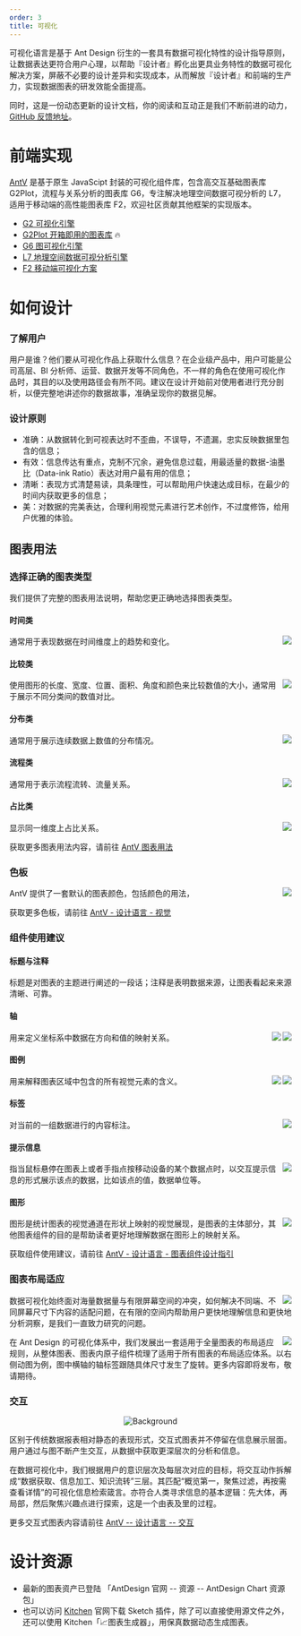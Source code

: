 ```yaml
---
order: 3
title: 可视化
---
```


可视化语言是基于 Ant Design 衍生的一套具有数据可视化特性的设计指导原则，让数据表达更符合用户心理，以帮助『设计者』孵化出更具业务特性的数据可视化解决方案，屏蔽不必要的设计差异和实现成本，从而解放『设计者』和前端的生产力，实现数据图表的研发效能全面提高。

同时，这是一份动态更新的设计文档，你的阅读和互动正是我们不断前进的动力，[GitHub 反馈地址](https://github.com/antvis/site/issues)。

# 前端实现

[AntV](https://antv.vision/zh) 是基于原生 JavaScipt 封装的可视化组件库，包含高交互基础图表库 G2Plot，流程与关系分析的图表库 G6，专注解决地理空间数据可视分析的 L7，适用于移动端的高性能图表库 F2，欢迎社区贡献其他框架的实现版本。

- [G2 可视化引擎](https://g2.antv.vision/zh)
- [G2Plot 开箱即用的图表库](https://g2plot.antv.vision/zh) 🔥
- [G6 图可视化引擎](https://g6.antv.vision/zh)
- [L7 地理空间数据可视分析引擎](https://l7.antv.vision/zh)
- [F2 移动端可视化方案](https://f2.antv.vision/zh)

# 如何设计

### 了解用户

用户是谁？他们要从可视化作品上获取什么信息？在企业级产品中，用户可能是公司高层、BI 分析师、运营、数据开发等不同角色，不一样的角色在使用可视化作品时，其目的以及使用路径会有所不同。建议在设计开始前对使用者进行充分剖析，以便完整地讲述你的数据故事，准确呈现你的数据见解。

### 设计原则

- 准确：从数据转化到可视表达时不歪曲，不误导，不遗漏，忠实反映数据里包含的信息；
- 有效：信息传达有重点，克制不冗余，避免信息过载，用最适量的数据-油墨比（Data-ink Ratio）表达对用户最有用的信息；
- 清晰：表现方式清楚易读，具条理性，可以帮助用户快速达成目标，在最少的时间内获取更多的信息；
- 美：对数据的完美表达，合理利用视觉元素进行艺术创作，不过度修饰，给用户优雅的体验。

## 图表用法

### 选择正确的图表类型

我们提供了完整的图表用法说明，帮助您更正确地选择图表类型。

#### 时间类

<img class="preview-img no-padding" align="right" description="代表类型：折线图、面积图等" src="https://gw.alipayobjects.com/mdn/rms_08e378/afts/img/A*z0ZSRabgdpQAAAAAAAAAAABkARQnAQ" />

通常用于表现数据在时间维度上的趋势和变化。

#### 比较类

<img class="preview-img no-padding" align="right" description="代表类型：柱状图、气泡图等" src="https://gw.alipayobjects.com/mdn/rms_08e378/afts/img/A*mvE4T6jti5QAAAAAAAAAAABkARQnAQ" />

使用图形的长度、宽度、位置、面积、角度和颜色来比较数值的大小，通常用于展示不同分类间的数值对比。

#### 分布类

<img class="preview-img no-padding" align="right" description="代表类型：散点图、箱形图等" src="https://gw.alipayobjects.com/mdn/rms_08e378/afts/img/A*_ft8Soe5p6EAAAAAAAAAAABkARQnAQ" />

通常用于展示连续数据上数值的分布情况。

#### 流程类

<img class="preview-img no-padding" align="right" description="代表类型：漏斗图等" src="https://gw.alipayobjects.com/mdn/rms_08e378/afts/img/A*kJj6Qo3-UFIAAAAAAAAAAABkARQnAQ" />

通常用于表示流程流转、流量关系。

#### 占比类

<img class="preview-img no-padding" align="right" description="代表类型：环图、饼图、百分比堆叠类型图表等" src="https://gw.alipayobjects.com/mdn/rms_08e378/afts/img/A*52XJRK9B0KUAAAAAAAAAAABkARQnAQ" />

显示同一维度上占比关系。

获取更多图表用法内容，请前往 [AntV 图表用法](https://antv-2018.alipay.com/zh-cn/vis/chart/index.html)

### 色板

<img class="preview-img no-padding" align="right" description="AntV 官方默认色板示例" src="https://gw.alipayobjects.com/mdn/rms_08e378/afts/img/A*Skn6TZsQ7ksAAAAAAAAAAABkARQnAQ" />

AntV 提供了一套默认的图表颜色，包括颜色的用法，

获取更多色板，请前往 [AntV - 设计语言 - 视觉](https://antv.vision/zh/docs/specification/principles/visual/)

### 组件使用建议

#### 标题与注释

标题是对图表的主题进行阐述的一段话；注释是表明数据来源，让图表看起来来源清晰、可靠。

#### 轴

<img class="preview-img no-padding" align="right" description="轴的元素" src="https://gw.alipayobjects.com/mdn/rms_08e378/afts/img/A*i4tXQZkMGrMAAAAAAAAAAABkARQnAQ" />

<img class="preview-img no-padding" align="right" description="轴的分类" src="https://gw.alipayobjects.com/mdn/rms_08e378/afts/img/A*-ycMQZ48GykAAAAAAAAAAABkARQnAQ" />

用来定义坐标系中数据在方向和值的映射关系。

#### 图例

<img class="preview-img no-padding" align="right" description="图例的元素" src="https://gw.alipayobjects.com/mdn/rms_08e378/afts/img/A*8oYwRJbGmhMAAAAAAAAAAABkARQnAQ" />

<img class="preview-img no-padding" align="right" description="图例的分类" src="https://gw.alipayobjects.com/mdn/rms_08e378/afts/img/A*sSGjRJGyrqQAAAAAAAAAAABkARQnAQ" />

用来解释图表区域中包含的所有视觉元素的含义。

#### 标签

<img class="preview-img no-padding" align="right" description="标签的分类" src="https://gw.alipayobjects.com/mdn/rms_08e378/afts/img/A*j2gNQ4E-wAoAAAAAAAAAAABkARQnAQ" />

对当前的一组数据进行的内容标注。


#### 提示信息

<img class="preview-img no-padding" align="right" description="提示信息的元素" src="https://gw.alipayobjects.com/zos/basement_prod/f9683e72-81a4-47cc-a208-6570187cce11.svg" />

指当鼠标悬停在图表上或者手指点按移动设备的某个数据点时，以交互提示信息的形式展示该点的数据，比如该点的值，数据单位等。

#### 图形

<img class="preview-img no-padding" align="right" description="图形的分类" src="https://gw.alipayobjects.com/mdn/rms_08e378/afts/img/A*itDLQb2fXpkAAAAAAAAAAABkARQnAQ" />

图形是统计图表的视觉通道在形状上映射的视觉展现，是图表的主体部分，其他图表组件的目的是帮助读者更好地理解数据在图形上的映射关系。

获取组件使用建议，请前往 [AntV - 设计语言 - 图表组件设计指引](https://antv.vision/zh/docs/specification/components/titlenotes)

### 图表布局适应

<img class="preview-img no-padding" align="right" description="图表响应式示意" src="https://gw.alipayobjects.com/mdn/rms_08e378/afts/img/A*0vfXTIlbSXwAAAAAAAAAAABkARQnAQ" />

数据可视化始终面对海量数据量与有限屏幕空间的冲突，如何解决不同端、不同屏幕尺寸下内容的适配问题，在有限的空间内帮助用户更快地理解信息和更快地分析洞察，是我们一直致力研究的问题。

<img class="preview-img no-padding" align="right" description="设计思路" src="https://gw.alipayobjects.com/mdn/rms_08e378/afts/img/A*WsO3T5klNMIAAAAAAAAAAABkARQnAQ" />

在 Ant Design 的可视化体系中，我们发展出一套适用于全量图表的布局适应规则，从整体图表、图表内原子组件梳理了适用于所有图表的布局适应体系。以右侧动图为例，图中横轴的轴标签跟随具体尺寸发生了旋转。更多内容即将发布，敬请期待。

### 交互

<div style="text-align:center;">
  <img alt="Background" src="https://gw.alipayobjects.com/mdn/rms_08e378/afts/img/A*QXtKSIMgaOUAAAAAAAAAAABkARQnAQ" />
</div>

区别于传统数据报表相对静态的表现形式，交互式图表并不停留在信息展示层面。用户通过与图不断产生交互，从数据中获取更深层次的分析和信息。

在数据可视化中，我们根据用户的意识层次及每层次对应的目标，将交互动作拆解成“数据获取、信息加工、知识流转”三层。其匹配“概览第一，聚焦过滤，再按需查看详情”的可视化信息检索箴言。亦符合人类寻求信息的基本逻辑：先大体，再局部，然后聚焦兴趣点进行探索，这是一个由表及里的过程。

更多交互式图表内容请前往 [ AntV -- 设计语言 -- 交互](https://antv.vision/zh/docs/specification/principles/interact)

# 设计资源

- 最新的图表资产已登陆 「AntDesign 官网 -- 资源 -- AntDesign Chart 资源包」
- 也可以访问 [Kitchen](https://kitchen.alipay.com/) 官网下载 Sketch 插件，除了可以直接使用源文件之外，还可以使用 Kitchen「📈图表生成器」，用保真数据动态生成图表。
